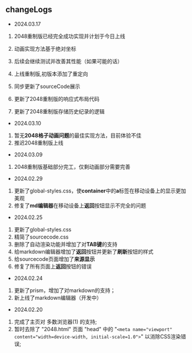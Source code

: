 ## changeLogs

- 2024.03.17
1. 2048重制版已经完全成功实现并计划于今日上线
2. 动画实现方法基于绝对坐标
3. 后续会继续测试并改善其性能（如果可能的话）

4. 上线重制版,初版本添加了重定向
5. 同步更新了sourceCode展示

6. 更新了2048重制版的响应式布局代码
7. 更新了2048重制版存储历史纪录的逻辑 

- 2024.03.10
1. 暂无**2048格子动画问题**的最佳实现方法，目前体验不佳
2. 推迟2048重制版上线

- 2024.03.09
1. 2048重制版基础部分完工，仅剩动画部分需要完善

- 2024.02.29
1. 更新了global-styles.css，使**container**中的**a**标签在移动设备上的显示更加美观
2. 修复了**md编辑器**在移动设备上**返回**按钮显示不完全的问题

- 2024.02.25
1. 更新了global-styles.css
2. 精简了sourcecode.css
3. 删除了自动渲染功能并增加了对**TAB键**的支持
4. 给markdown编辑器增加了**返回**按钮并更新了**刷新**按钮的样式
5. 给sourcecode页面增加了**来源显示**
6. 修复了所有页面上**返回**按钮的错误

- 2024.02.24
1. 更新了prism，增加了对markdown的支持；
2. 新上线了markdown编辑器（开发中）

- 2024.02.20
1. 完成了主页对 多数浏览器(1) 的支持;  
2. 暂时去除了 "2048.html" 页面 "head" 中的 "`<meta name="viewport" content="width=device-width, initial-scale=1.0">`" 以消除CSS渲染错误;
